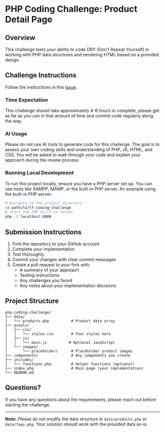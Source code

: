 # PHP Coding Challenge: Product Detail Page

## Overview
This challenge tests your ability to code DRY (Don't Repeat Yourself) in working with PHP data structures and rendering HTML based on a provided design.

## Challenge Instructions
Follow the instructions in this [Issue](https://github.com/temperandforge/TF-Coding-Challenge/issues/1).

### Time Expectation
This challenge should take approximately 4-6 hours to complete, please get as far as you can in that amount of time and commit code regularly along the way.

### AI Usage
Please do not use AI tools to generate code for this challenge. The goal is to assess your own coding skills and understanding of PHP, JS, HTML, and CSS. You will be asked to walk through your code and explain your approach during the review process.

### Running Local Development
To run this project locally, ensure you have a PHP server set up. You can use tools like XAMPP, MAMP, or the built-in PHP server.
An example using the built-in PHP server:
```bash
# Navigate to the project directory
cd path/to/tf-coding-challenge
# Start the PHP built-in server
php -S localhost:8000
```

## Submission Instructions
1. Fork the repository to your GitHub account
2. Complete your implementation
3. Test thoroughly
4. Commit your changes with clear commit messages
5. Create a pull request to your fork with:
   - A summary of your approach
   - Testing instructions
   - Any challenges you faced
   - Any notes about your implementation decisions

## Project Structure
```
php-coding-challenge/
├── data/
│   └── products.php          # Product data array
├── assets/
│   ├── css/
│   │   └── styles.css        # Your styles here
│   ├── js/
│   │   └── main.js          # Optional JavaScript
│   └── images/
│       └── placeholder/      # Placeholder product images
├── components/               # Any components you create
├── includes/
│   └── functions.php         # Helper functions (optional)
├── index.php                 # Main page (your implementation)
└── README.md
```

## Questions?
If you have any questions about the requirements, please reach out before starting the challenge.

---

**Note:** Please do not modify the data structure in `data/products.php` or `data/faqs.php`. Your solution should work with the provided data as-is.
